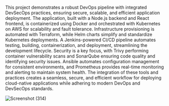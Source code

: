 This project demonstrates a robust DevOps pipeline with integrated DevSecOps practices, ensuring secure, scalable, and efficient application deployment. The application, built with a Node.js backend and React frontend, is containerized using Docker and orchestrated with Kubernetes on AWS for scalability and fault tolerance. Infrastructure provisioning is automated with Terraform, while Helm charts simplify and standardize Kubernetes deployments. A Jenkins-powered CI/CD pipeline automates testing, building, containerization, and deployment, streamlining the development lifecycle. Security is a key focus, with Trivy performing container vulnerability scans and SonarQube ensuring code quality and identifying security issues. Ansible automates configuration management for consistent environments, and Prometheus provides real-time monitoring and alerting to maintain system health. The integration of these tools and practices creates a seamless, secure, and efficient workflow for deploying cloud-native applications while adhering to modern DevOps and DevSecOps standards.


![Screenshot (314)](https://github.com/user-attachments/assets/84e1c4f2-772e-45c0-9027-7ddae4cc364c)
